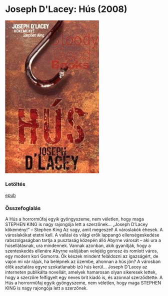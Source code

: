 # <a name="id_524">Joseph D'Lacey: Hús (2008)</a>
<img src="https://github.com/BercziSandor/calibre_lib/raw/main/Joseph%20D%27Lacey/Hus%20%28524%29/cover.jpg" alt="cover" width="300"/>

### Letöltés
[epub](https://github.com/BercziSandor/calibre_lib/raw/main/Joseph%20D%27Lacey/Hus%20%28524%29/Hus%20-%20Joseph%20D%27Lacey.epub)

### Összefoglalás
<div>
<p>A Hús a horrorműfaj egyik gyöngyszeme, nem véletlen, hogy maga STEPHEN KING is nagy rajongója lett a szerzőnek… „Joseph D’Lacey kőkemény!” – Stephen King Az vagy, amit megeszel! A városlakók éhesek. A városlakókat etetni kell. A vallási és világi erők lappangó ellenségeskedése rabszolgaságban tartja a pusztaság közepén álló Abyrne városát – aki ura a húsellátásnak, ura mindennek. Vannak azonban, akik gyanítják, hogy a szenteskedés ellenére Abyrne valójában velejéig gonosz és romlott város, egy modern kori Gomorra. Ők készek mindent feláldozni az igazságért, de vajon mi vár rájuk, ha belépnek az üzembe, ahonnan a hús jön? A városban élők asztalára egyre szokatlanabb ízű hús kerül… Joseph D’Lacey az interneten publikálta novelláit, amelyek hamarosan olyan sikeresek lettek, hogy a szerzőre felfigyelt egy neves brit kiadó is, és azonnal szerződtette. A Hús a horrorműfaj egyik gyöngyszeme, nem véletlen, hogy maga STEPHEN KING is nagy rajongója lett a szerzőnek.</p></div>

